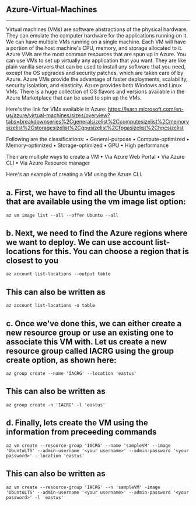 Azure-Virtual-Machines
-----------------------------------------------------------------------------------------------------------------------------------------------------------

-----------------------------------------------------------------------------------------------------------------------------------------------------------
Virtual machines (VMs) are software abstractions of the physical hardware. They can emulate the computer hardware for the applications running on it. We can have multiple VMs running on a single machine. Each VM will have a portion of the host machine's 
CPU, memory, and storage allocated to it.
Azure VMs are the most common resources that are spun up in Azure. You can use VMs to set up virtually any application that you want. They are like plain vanilla servers that can be used to install any software that you need, except the OS upgrades and security patches, which are taken care of by Azure.
Azure VMs provide the advantage of faster deployments, scalability, security isolation, and elasticity. Azure provides both Windows and Linux VMs. There is a huge collection of OS flavors and versions available in the Azure Marketplace that can be used to spin up the VMs.

Here's the link for VMs available in Azure: 
https://learn.microsoft.com/en-us/azure/virtual-machines/sizes/overview?tabs=breakdownseries%2Cgeneralsizelist%2Ccomputesizelist%2Cmemorysizelist%2Cstoragesizelist%2Cgpusizelist%2Cfpgasizelist%2Chpcsizelist

Following are the classifications:
• General-purpose
• Compute-optimized
• Memory-optimized
• Storage-optimized
• GPU
• High performance

Their are multiple ways to create a VM
• Via Azure Web Portal
• Via Azure CLI
• Via Azure Resource manager

Here's an example of creating a VM using the Azure CLI.

a.  First, we have to find all the Ubuntu images that are available using the vm image list option:
-----------------------------------------------------------------------------------------------------------------------------------------------------------
    az vm image list --all --offer Ubuntu --all
b. Next, we need to find the Azure regions where we want to deploy. We can use account list-locations for this. You can choose a region that is closest to you
-----------------------------------------------------------------------------------------------------------------------------------------------------------
    az account list-locations --output table

This can also be written as 
-----------------------------------------------------------------------------------------------------------------------------------------------------------
    az account list-locations -o table

c. Once we've done this, we can either create a new resource group or use an existing one to associate this VM with. Let us create a new resource group called IACRG using the group create option, as shown here:
-----------------------------------------------------------------------------------------------------------------------------------------------------------
    az group create --name 'IACRG' --location 'eastus'

This can also be written as 
-----------------------------------------------------------------------------------------------------------------------------------------------------------
    az group create -n 'IACRG' -l 'eastus'

d. Finally, lets create the VM using the information from preceeding commands
-----------------------------------------------------------------------------------------------------------------------------------------------------------
    az vm create --resource-group 'IACRG' --name 'sampleVM' --image 'UbuntuLTS' --admin-username '<your username>' --admin-password '<your password>' --location 'eastus'

This can also be written as
-----------------------------------------------------------------------------------------------------------------------------------------------------------
    az vm create --resource-group 'IACRG' --n 'sampleVM' -image 'UbuntuLTS' --admin-username '<your username>' --admin-password '<your password>' -l 'eastus'